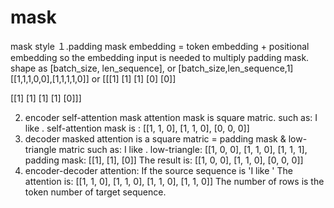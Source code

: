 # mask
mask style
１.padding mask
embedding = token embedding + positional embedding
so the embedding input is needed to multiply padding mask.
shape as [batch_size, len_sequence], or [batch_size,len_sequence,1]
[[1,1,1,0,0],[1,1,1,1,0]]
or 
[[[1]
  [1]
  [1]
  [0]
  [0]]

 [[1]
  [1]
  [1]
  [1]
  [0]]]
  
  2. encoder self-attention mask
  attention mask is square matric.
  such as: I like <pad>.
  self-attention mask is :
  [[1, 1, 0],
  [1, 1, 0],
  [0, 0, 0]]
  3. decoder masked attention is a square matric = padding mask & low-triangle matric
  such as: I like <pad>.
  low-triangle:
  [[1, 0, 0],
  [1, 1, 0],
  [1, 1, 1],
  padding mask:
  [[1],
  [1],
  [0]]
  The result is:
  [[1, 0, 0],
  [1, 1, 0],
  [0, 0, 0]]
  4. encoder-decoder attention:
  If the source sequence is 'I like <pad>'
  The attention is:
  [[1, 1, 0],
  [1, 1, 0],
  [1, 1, 0],
  [1, 1, 0]]
  The number of rows is the token number of target sequence.
  
